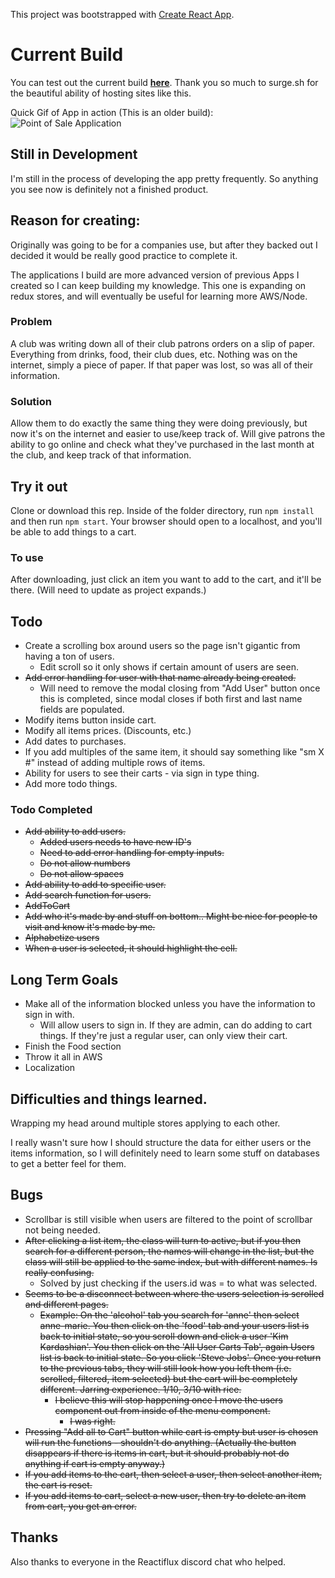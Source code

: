 This project was bootstrapped with [Create React App](https://github.com/facebookincubator/create-react-app).

# Current Build

You can test out the current build **[here](http://blaynepos.surge.sh/)**. Thank you so much to surge.sh for the beautiful ability of hosting sites like this.

Quick Gif of App in action (This is an older build):
![Point of Sale Application](http://i.imgur.com/MaWD1pW.gif)

## Still in Development

I'm still in the process of developing the app pretty frequently. So anything you see now is definitely not a finished product.

## Reason for creating:

Originally was going to be for a companies use, but after they backed out I decided it would be really good practice to complete it. 

The applications I build are more advanced version of previous Apps I created so I can keep building my knowledge. This one is expanding on redux stores, and will eventually be useful for learning more AWS/Node.

### Problem

A club was writing down all of their club patrons orders on a slip of paper. Everything from drinks, food, their club dues, etc. Nothing was on the internet, simply a piece of paper. If that paper was lost, so was all of their information.

### Solution

Allow them to do exactly the same thing they were doing previously, but now it's on the internet and easier to use/keep track of. Will give patrons the ability to go online and check what they've purchased in the last month at the club, and keep track of that information.


## Try it out

Clone or download this rep. Inside of the folder directory, run `npm install` and then run `npm start`. Your browser should open to a localhost, and you'll be able to add things to a cart.

### To use

After downloading, just click an item you want to add to the cart, and it'll be there. (Will need to update as project expands.)


## Todo

- Create a scrolling box around users so the page isn't gigantic from having a ton of users.
	- Edit scroll so it only shows if certain amount of users are seen.
- ~~Add error handling for user with that name already being created.~~
	- Will need to remove the modal closing from "Add User" button once this is completed, since modal closes if both first and last name fields are populated.
- Modify items button inside cart.
- Modify all items prices. (Discounts, etc.)
- Add dates to purchases.
- If you add multiples of the same item, it should say something like "sm X #" instead of adding multiple rows of items.
- Ability for users to see their carts - via sign in type thing.
- Add more todo things.

### Todo Completed

- ~~Add ability to add users.~~
	- ~~Added users needs to have new ID's~~
	- ~~Need to add error handling for empty inputs.~~
	- ~~Do not allow numbers~~
	- ~~Do not allow spaces~~
- ~~Add ability to add to specific user.~~
- ~~Add search function for users.~~
- ~~AddToCart~~
- ~~Add who it's made by and stuff on bottom.. Might be nice for people to visit and know it's made by me.~~
- ~~Alphabetize users~~
- ~~When a user is selected, it should highlight the cell.~~

## Long Term Goals
- Make all of the information blocked unless you have the information to sign in with.
  - Will allow users to sign in. If they are admin, can do adding to cart things. If they're just a regular user, can only view their cart.
- Finish the Food section
- Throw it all in AWS
- Localization

## Difficulties and things learned.

Wrapping my head around multiple stores applying to each other.

I really wasn't sure how I should structure the data for either users or the items information, so I will definitely need to learn some stuff on databases to get a better feel for them.

## Bugs

- Scrollbar is still visible when users are filtered to the point of scrollbar not being needed.
- ~~After clicking a list item, the class will turn to active, but if you then search for a different person, the names will change in the list, but the class will still be applied to the same index, but with different names. Is really confusing.~~
	- Solved by just checking if the users.id was = to what was selected.
- ~~Seems to be a disconnect between where the users selection is scrolled and different pages.~~
	- ~~Example: On the 'alcohol' tab you search for 'anne' then select anne-marie. You then click on the 'food' tab and your users list is back to initial state, so you scroll down and click a user 'Kim Kardashian'. You then click on the 'All User Carts Tab', again Users list is back to initial state. So you click 'Steve Jobs'. Once you return to the previous tabs, they will still look how you left them (i.e. scrolled, filtered, item selected) but the cart will be completely different. Jarring experience. 1/10, 3/10 with rice.~~
		- ~~I believe this will stop happening once I move the users component out from inside of the menu component.~~
			- ~~I was right.~~
- ~~Pressing "Add all to Cart" button while cart is empty but user is chosen will run the functions - shouldn't do anything. (Actually the button disappears if there is items in cart, but it should probably not do anything if cart is empty anyway.)~~
- ~~If you add items to the cart, then select a user, then select another item, the cart is reset.~~
- ~~If you add items to cart, select a new user, then try to delete an item from cart, you get an error.~~

## Thanks
Also thanks to everyone in the Reactiflux discord chat who helped.